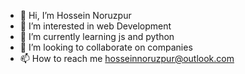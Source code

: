 - 👋 Hi, I’m Hossein Noruzpur
- 👀 I’m interested in web Development
- 🌱 I’m currently learning js and python
- 💞️ I’m looking to collaborate on companies
- 📫 How to reach me hosseinnoruzpur@outlook.com

<!---
Hossein-NP/Hossein-NP is a ✨ special ✨ repository because its `README.md` (this file) appears on your GitHub profile.
You can click the Preview link to take a look at your changes.
--->
